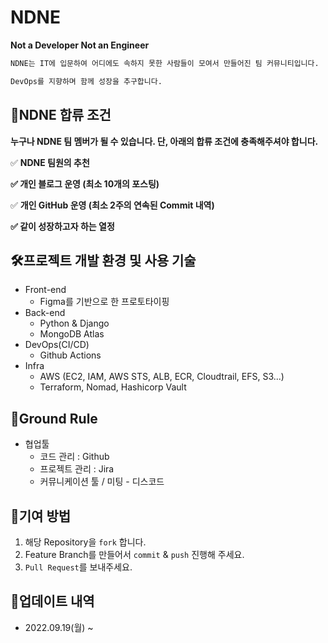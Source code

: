 # NDNE
**Not a Developer Not an Engineer**

```markdown
NDNE는 IT에 입문하여 어디에도 속하지 못한 사람들이 모여서 만들어진 팀 커뮤니티입니다.

DevOps를 지향하며 함께 성장을 추구합니다. 
```

## 👥NDNE 합류 조건

**누구나 NDNE 팀 멤버가 될 수 있습니다.  단, 아래의 합류 조건에 충족해주셔야 합니다.** 

✅ **NDNE 팀원의 추천**

**✅ 개인 블로그 운영 (최소 10개의 포스팅)**

✅ **개인 GitHub 운영 (최소 2주의 연속된 Commit 내역)**

**✅ 같이 성장하고자 하는 열정**

## 🛠프로젝트 개발 환경 및 사용 기술

- Front-end
  - Figma를 기반으로 한 프로토타이핑
- Back-end
  - Python & Django
  - MongoDB Atlas
- DevOps(CI/CD)
  - Github Actions
- Infra
  - AWS (EC2, IAM, AWS STS, ALB, ECR, Cloudtrail, EFS, S3...)
  - Terraform, Nomad, Hashicorp Vault

## 📌Ground Rule

- 협업툴
    - 코드 관리 : Github
    - 프로젝트 관리 : Jira
    - 커뮤니케이션 툴  / 미팅 - 디스코드

## 📣기여 방법

1. 해당 Repository을 `fork` 합니다.
2. Feature Branch를 만들어서 `commit` & `push` 진행해 주세요.
3. `Pull Request`를 보내주세요.

## 🔔업데이트 내역

- 2022.09.19(월) ~
